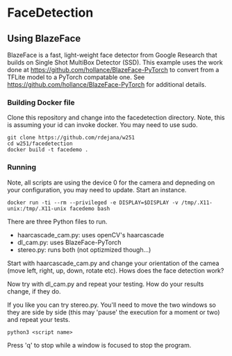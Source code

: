 # FaceDetection




## Using BlazeFace
BlazeFace is a fast, light-weight face detector from Google Research that builds on Single Shot MultiBox Detector (SSD).  This example uses the work done at https://github.com/hollance/BlazeFace-PyTorch to convert from a TFLite model to a PyTorch compatable one.  See https://github.com/hollance/BlazeFace-PyTorch for additional details.

### Building Docker file
Clone this repository and change into the facedetection directory.  Note, this is assuming your id can invoke docker.  You may need to use sudo.

```
git clone https://github.com/rdejana/w251
cd w251/facedetection
docker build -t facedemo .
```


### Running
Note, all scripts are using the device 0 for the camera and depneding on your configuration, you may need to update.
Start an instance.
```
docker run -ti --rm --privileged -e DISPLAY=$DISPLAY -v /tmp/.X11-unix:/tmp/.X11-unix facedemo bash
```

There are three Python files to run.
- haarcascade_cam.py: uses openCV's haarcascade
- dl_cam.py: uses BlazeFace-PyTorch
- stereo.py: runs both (not optizmized though...)

Start with haarcascade_cam.py and change your orientation of the camea (move left, right, up, down, rotate etc).  Hows does the face detection work?

Now try with dl_cam.py and repeat your testing.  How do your results change, if they do.

If you like you can try stereo.py.  You'll need to move the two windows so they are side by side (this may 'pause' the execution for a moment or two) and repeat your tests.

```
python3 <script name>
```

Press 'q' to stop while a window is focused to stop the program.
